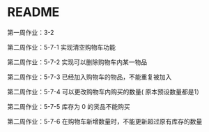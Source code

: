 # README

第一周作业：3-2

第二周作业：5-7-1 实现清空购物车功能

第二周作业：5-7-2 实现可以删除购物车内某一物品

第二周作业：5-7-3 已经加入购物车的物品，不能重复被加入

第二周作业：5-7-4 可以更改购物车内购买的数量( 原本预设数量都是1）

第二周作业：5-7-5 库存为 0 的货品不能购买

第二周作业：5-7-6 在购物车新增数量时，不能更新超过原有库存的数量
